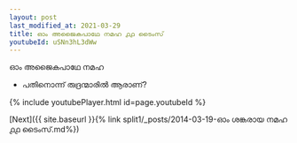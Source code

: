 ```yaml
---
layout: post
last_modified_at: 2021-03-29
title: ഓം അജൈകപാഥേ നമഹ ൧൧ ടൈംസ്
youtubeId: uSNn3hL3dWw
---
```

 
 
 ഓം അജൈകപാഥേ നമഹ 
 
 -  പതിനൊന്ന് രുദ്രന്മാരിൽ ആരാണ്? 
 
  
 
  
 
 
 
 
 
 


{% include youtubePlayer.html id=page.youtubeId %}
 
[Next]({{ site.baseurl }}{% link  split1/_posts/2014-03-19-ഓം ശങ്കരായ നമഹ ൧൧ ടൈംസ്.md%})
 
